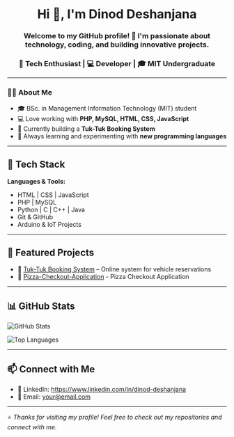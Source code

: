 <!-- Modern GitHub Profile README Template -->

<h1 align="center">Hi 👋, I'm Dinod Deshanjana</h1>
<h3 align="center">Welcome to my GitHub profile! 🚀  
I'm passionate about technology, coding, and building innovative projects.  </h3>
<h3 align="center">🚀 Tech Enthusiast | 💻 Developer | 🎓 MIT Undergraduate</h3>

---

### 👨‍💻 About Me
- 🎓 BSc. in Management Information Technology (MIT) student  
- 💻 Love working with **PHP, MySQL, HTML, CSS, JavaScript**  
- 🚕 Currently building a **Tuk-Tuk Booking System**  
- 📖 Always learning and experimenting with **new programming languages**  

---

 ## 🔧 Tech Stack  
**Languages & Tools:**  

- HTML | CSS | JavaScript  
- PHP | MySQL  
- Python | C | C++ | Java  
- Git & GitHub  
- Arduino & IoT Projects  

---

## 📌 Featured Projects  
- 🚖 [Tuk-Tuk Booking System](https://github.com/DinodDeshanjana/Three-Wheeler-Rental-System-project.git) – Online system for vehicle reservations
- 🍕 [Pizza-Checkout-Application](https://github.com/DinodDeshanjana/Pizza-Checkout-Application.git) - Pizza Checkout Application

---

## 📊 GitHub Stats  

![GitHub Stats](https://github-readme-stats.vercel.app/api?username=DinodDeshanjana&show_icons=true&theme=radical)  

![Top Languages](https://github-readme-stats.vercel.app/api/top-langs/?username=YourGitHubUsername&layout=compact&theme=radical)  

---

## 📫 Connect with Me  

- 💼 LinkedIn: https://www.linkedin.com/in/dinod-deshanjana  
- 📧 Email: your@email.com  

---

⭐️ _Thanks for visiting my profile! Feel free to check out my repositories and connect with me._  
